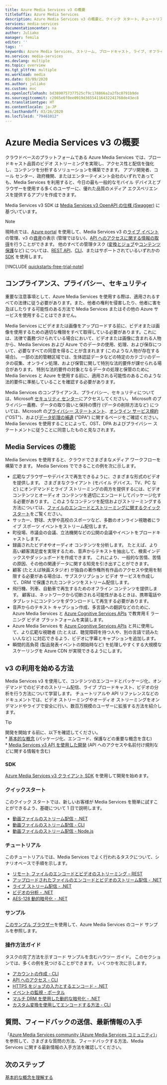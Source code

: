 ```yaml
---
title: Azure Media Services v3 の概要
titleSuffix: Azure Media Services
description: Azure Media Services v3 の概要と、クイック スタート、チュートリアル、コード サンプルへのリンク。
services: media-services
documentationcenter: na
author: Juliako
manager: femila
editor: ''
tags: ''
keywords: Azure Media Services, ストリーム, ブロードキャスト, ライブ, オフライン
ms.service: media-services
ms.devlang: multiple
ms.topic: overview
ms.tgt_pltfrm: multiple
ms.workload: media
ms.date: 03/09/2020
ms.author: juliako
ms.custom: mvc
ms.openlocfilehash: bd3890757377525cf9c178866a2a2fbc0791b9de
ms.sourcegitcommit: c2065e6f0ee0919d36554116432241760de43ec8
ms.translationtype: HT
ms.contentlocale: ja-JP
ms.lasthandoff: 03/26/2020
ms.locfileid: "79461012"
---
```

# <a name="azure-media-services-v3-overview"></a>Azure Media Services v3 の概要

クラウドベースのプラットフォームである Azure Media Services では、ブロードキャスト品質のビデオ ストリーミングを実現し、アクセス性と配信を強化し、コンテンツを分析するソリューションを構築できます。 アプリ開発者、コール センター、政府機関、またはエンターテイメント会社のいずれであっても、Media Services を利用すると、今日の最も一般的なモバイル デバイスとブラウザーを使用する多くのユーザーに、優れた品質のメディア エクスペリエンスを提供するアプリを作成できます。

Media Services v3 SDK は [Media Services v3 OpenAPI の仕様 (Swagger)](https://aka.ms/ams-v3-rest-sdk) に基づいています。

> [!NOTE]
> 現時点では、[Azure portal](https://portal.azure.com/) を使用して、Media Services v3 の[ライブ イベント](live-events-outputs-concept.md)の管理、v3 の[資産](assets-concept.md)の表示 (管理ではない)、[API へのアクセスに関する情報の取得](access-api-portal.md)を行うことができます。 他のすべての管理タスク ([変換とジョブ](transforms-jobs-concept.md)や[コンテンツ保護](content-protection-overview.md)など) については、[REST API](https://docs.microsoft.com/rest/api/media/)、[CLI](https://aka.ms/ams-v3-cli-ref)、またはサポートされているいずれかの [SDK](media-services-apis-overview.md#sdks) を使用します。

[!INCLUDE [quickstarts-free-trial-note](../../../includes/quickstarts-free-trial-note.md)]

## <a name="compliance-privacy-and-security"></a>コンプライアンス、プライバシー、セキュリティ

重要な注意事項として、Azure Media Services を使用する際は、適用されるすべての法律に従う必要があります。また、他者の権利を侵害したり、他者に害を及ぼしたりする可能性のある方法で Media Services またはその他の Azure サービスを使用することはできません。

Media Services にビデオまたは画像をアップロードする前に、ビデオまたは画像を使用するための適切な権限をすべて取得している必要があります。これには、法律で義務づけられている場合において、ビデオまたは画像に含まれる人物から、Media Services および Azure でのデータの使用、処理、および保存について、必要なすべての同意を得ることが含まれます (このような人物が存在する場合)。 一部の法的管轄区域では、生体認証データなどの特定のカテゴリのデータの収集、オンライン処理、および保管に関して特別な法的要件が課せられる場合があります。 特別な法的要件の対象となるデータの処理と保管のために Media Services と Azure を使用する前に、適用される可能性のあるこのような法的要件に準拠していることを確認する必要があります。

Media Services のコンプライアンス、プライバシー、セキュリティについては、Microsoft [セキュリティ センター](https://www.microsoft.com/trust-center/?rtc=1)にアクセスしてください。 Microsoft のプライバシー義務、データの取り扱いと保持の慣行 (データの削除方法など) については、Microsoft の[プライバシー ステートメント](https://privacy.microsoft.com/PrivacyStatement)、[オンライン サービス規約](https://www.microsoft.com/licensing/product-licensing/products?rtc=1) ("OST")、および[データ処理の補遺](https://www.microsoftvolumelicensing.com/DocumentSearch.aspx?Mode=3&DocumentTypeId=67) ("DPA") に関するページをご確認ください。 Media Services を使用することによって、OST、DPA およびプライバシー ステートメントに従うことに同意したものと見なされます。
 
## <a name="what-can-i-do-with-media-services"></a>Media Services の機能

Media Services を使用すると、クラウドでさまざまなメディア ワークフローを構築できます。 Media Services でできることの例を次に示します。

* 広範なブラウザーやデバイスで再生できるように、さまざまな形式のビデオを提供します。 さまざまなクライアント (モバイル デバイス、TV、PC など) にオンデマンドとライブ ストリーミングの両方を提供するには、ビデオ コンテンツとオーディオ コンテンツを適切にエンコードしてパッケージ化する必要があります。 このようなコンテンツを配信およびストリーミングする方法については、[ファイルのエンコードとストリーミングに関するクイック スタート](stream-files-dotnet-quickstart.md)をご覧ください。
* サッカー、野球、大学や高校のスポーツなど、多数のオンライン視聴者にライブ スポーツ イベントをストリーム配信します。
* 町役場、市議会の会議、立法機関などの公開の会議やイベントをブロードキャストします。
* 録画されたビデオやオーディオ コンテンツを分析します。 たとえば、より高い顧客満足度を実現するため、音声からテキストを抽出して、検索インデックスやダッシュボードを作成できます。 これにより、一般的な苦情、苦情の原因、その他の関連データに関する知見を引き出すことができます。
* 顧客 (たとえば映画スタジオ) が独自の著作権所有作品のアクセスや使用を制限する必要がある場合は、サブスクリプション ビデオ サービスを作成して、DRM で保護されたコンテンツをストリーム配信します。
* 飛行機、列車、自動車で再生するためのオフライン コンテンツを提供します。 顧客は、ネットワークから切断される可能性があるときは、携帯電話やタブレットにコンテンツをダウンロードして再生する必要があります。
* 音声からのテキスト キャプション作成、多言語への翻訳などのために、Azure Media Services と [Azure Cognitive Services APIs](https://docs.microsoft.com/azure/?pivot=products&panel=ai) で教育用 E ラーニング ビデオ プラットフォームを実装します。
* Azure Media Services を [Azure Cognitive Services APIs](https://docs.microsoft.com/azure/?pivot=products&panel=ai) と共に使用して、より広範な視聴者 (たとえば、聴覚障碍を持つ人や、別の言語で読みたい人など) に対応できるよう、ビデオに字幕とキャプションを追加します。
* 瞬間的高負荷 (製品発表イベントの開始時など) を処理しやすくする大規模なスケーリングを Azure CDN が実現できるようにします。

## <a name="how-can-i-get-started-with-v3"></a>v3 の利用を始める方法 

Media Services v3 を使用して、コンテンツのエンコードとパッケージ化、オンデマンドでのビデオのストリーム配信、ライブ ブロードキャスト、ビデオの分析を行う方法について学習します。 チュートリアルや API リファレンスなどのドキュメントでは、ビデオ ストリーミングやオーディオ ストリーミングをオンデマンドやライブで安全に行い、数百万規模のユーザーに拡張する方法を紹介します。

> [!TIP]
> 開発を開始する前に、以下を確認してください。<br/>* [基本的な概念](concepts-overview.md) (パッケージ化、エンコード、保護などの重要な概念を含む)<br/>* [Media Services v3 API を使用した開発](media-services-apis-overview.md) (API へのアクセスや名前付け規則などに関する情報を含む)

### <a name="sdks"></a>SDK

[Azure Media Services v3 クライアント SDK](media-services-apis-overview.md#sdks) を使用して開発を始めます。

### <a name="quickstarts"></a>クイックスタート  

このクイック スタートでは、新しいお客様が Media Services を簡単に試すことができるよう、基礎について 1 日で説明します。

* [動画ファイルのストリーム配信 - .NET](stream-files-dotnet-quickstart.md)
* [動画ファイルのストリーム配信 - CLI](stream-files-cli-quickstart.md)
* [動画ファイルのストリーム配信 - Node.js](stream-files-nodejs-quickstart.md)

### <a name="tutorials"></a>チュートリアル

このチュートリアルでは、Media Services でよく行われるタスクについて、シナリオベースで手順を示します。

* [リモート ファイルのエンコードとビデオのストリーミング – REST](stream-files-tutorial-with-rest.md)
* [アップロードされたファイルのエンコードとビデオのストリーム配信 - .NET](stream-files-tutorial-with-api.md)
* [ライブ ストリーム配信 - .NET](stream-live-tutorial-with-api.md)
* [ビデオの分析 - .NET](analyze-videos-tutorial-with-api.md)
* [AES-128 動的暗号化 - .NET](protect-with-aes128.md)

### <a name="samples"></a>サンプル

[このサンプル ブラウザー](https://docs.microsoft.com/samples/browse/?products=azure-media-services)を使用して、Azure Media Services のコード サンプルを参照します。

### <a name="how-to-guides"></a>操作方法ガイド

タスクの完了方法を示すコード サンプルを含むハウツー ガイド。 このセクションでは、多くの例を見つけることができます。 いくつかを次に示します。

* [アカウントの作成 - CLI](create-account-cli-how-to.md)
* [API へのアクセス - CLI](access-api-cli-how-to.md)
* [HTTPS をジョブの入力とするエンコード - .NET](job-input-from-http-how-to.md)  
* [イベントの監視 - ポータル](monitor-events-portal-how-to.md)
* [マルチ DRM を使用した動的な暗号化 - .NET](protect-with-drm.md) 
* [カスタム変換を使用してエンコードする方法 - CLI](custom-preset-cli-howto.md)

## <a name="ask-questions-give-feedback-get-updates"></a>質問、フィードバックの送信、最新情報の入手

「[Azure Media Services community (Azure Media Services コミュニティ)](media-services-community.md)」を参照して、さまざまな質問の方法、フィードバックする方法、Media Services に関する最新情報の入手方法を確認してください。

## <a name="next-steps"></a>次のステップ

[基本的な概念を理解する](concepts-overview.md)
